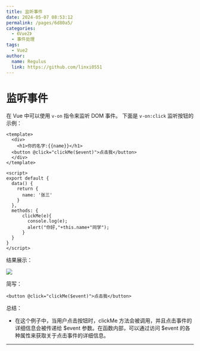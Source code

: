 ```yaml
---
title: 监听事件
date: 2024-05-07 08:53:12
permalink: /pages/6d80a5/
categories:
  - 《Vue2》
  - 事件处理
tags:
  - Vue2
author: 
  name: Regulus
  link: https://github.com/linxi0551
---
```


# 监听事件
在 Vue 中可以使用  `v-on`   指令来监听 DOM 事件。
下面是  `v-on:click`  监听按钮的示例：
```vue
<template>
  <div>
    <h1>你的名字:{{name}}</h1>
  <button @click="clickMe($event)">点击我</button>
  </div>
</template>

<script>
export default {
  data() {
    return {
      name: '张三'
    }
  },
  methods: {
      clickMe(e){
        console.log(e);
        alert("你好,"+this.name+"同学");
      }
  }
}
</script>
```
结果展示：

![](https://cdn.nlark.com/yuque/0/2024/png/40965929/1712728624243-753503d1-0367-478f-98c8-4ee431696780.png)

简写：
```vue
<button @click="clickMe($event)">点击我</button>
```

总结：

- 在这个例子中，当用户点击按钮时，clickMe 方法会被调用，并且点击事件的详细信息会被传递给 $event 参数。在函数内部，可以通过访问 $event 的各种属性来获取关于点击事件的详细信息。

---